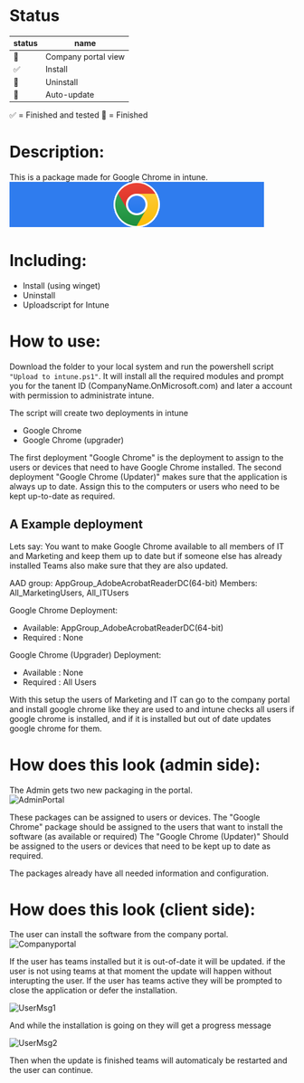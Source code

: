 # Status
|status|name|
|--|--|
:black_square_button:|Company portal view 
:white_check_mark:|Install
:black_square_button:|Uninstall
:black_square_button:|Auto-update

:white_check_mark: = Finished and tested
:black_square_button: = Finished 


# Description:
This is a package made for Google Chrome in intune.  
![Banner](./package/AppDeployToolkit/AppDeployToolkitBanner.png)

# Including: 
- Install (using winget)
- Uninstall
- Uploadscript for Intune

# How to use:
Download the folder to your local system and run the powershell script `"Upload to intune.ps1"`. 
It will install all the required modules and prompt you for the tanent ID (CompanyName.OnMicrosoft.com) and later a account with permission to administrate intune. 

The script will create two deployments in intune
- Google Chrome
- Google Chrome (upgrader)

The first deployment "Google Chrome" is the deployment to assign to the users or devices that need to have Google Chrome installed.
The second deployment "Google Chrome (Updater)" makes sure that the application is always up to date. Assign this to the computers or users who need to be kept up-to-date as required.


## A Example deployment
Lets say: You want to make Google Chrome available to all members of IT and Marketing and keep them up to date but if someone else has already installed Teams also make sure that they are also updated.

AAD group: AppGroup_AdobeAcrobatReaderDC(64-bit)
Members: All_MarketingUsers, All_ITUsers

Google Chrome
Deployment: 
- Available: AppGroup_AdobeAcrobatReaderDC(64-bit)
- Required : None

Google Chrome (Upgrader)
Deployment: 
- Available : None
- Required : All Users

With this setup the users of Marketing and IT can go to the company portal and install google chrome like they are used to and intune checks all users if google chrome is installed, and if it is installed but out of date updates google chrome for them.


# How does this look (admin side):
The Admin gets two new packaging in the portal.  
![AdminPortal](./Configuration/Images/AdminPortal_Preview.png)

These packages can be assigned to users or devices. 
The "Google Chrome" package should be assigned to the users that want to install the software (as available or required)
The "Google Chrome (Updater)" Should be assigned to the users or devices that need to be kept up to date as required.

The packages already have all needed information and configuration.

# How does this look (client side):
The user can install the software from the company portal.  
![Companyportal](./Configuration/Images/CompanyPortal_Preview.png)

If the user has teams installed but it is out-of-date it will be updated. if the user is not using teams at that moment the update will happen without interupting the user.
If the user has teams active they will be prompted to close the application or defer the installation.  

![UserMsg1](./Configuration/Images/UserMsg_Preview1.png)

And while the installation is going on they will get a progress message  

![UserMsg2](./Configuration/Images/UserMsg_Preview2.png)

Then when the update is finished teams will automaticaly be restarted and the user can continue.
